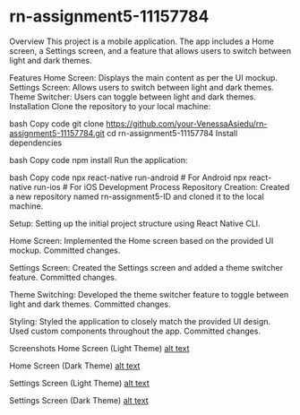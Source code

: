 # rn-assignment5-11157784
Overview
This project is a mobile application. The app includes a Home screen, a Settings screen, and a feature that allows users to switch between light and dark themes.

Features
Home Screen: Displays the main content as per the UI mockup.
Settings Screen: Allows users to switch between light and dark themes.
Theme Switcher: Users can toggle between light and dark themes.
Installation
Clone the repository to your local machine:

bash
Copy code
git clone https://github.com/your-VenessaAsiedu/rn-assignment5-11157784.git
cd rn-assignment5-11157784
Install dependencies 

bash
Copy code
npm install
Run the application:

bash
Copy code
npx react-native run-android # For Android
npx react-native run-ios # For iOS
Development Process
Repository Creation: Created a new repository named rn-assignment5-ID and cloned it to the local machine.

Setup: Setting up the initial project structure using React Native CLI.

Home Screen: Implemented the Home screen based on the provided UI mockup. Committed changes.

Settings Screen: Created the Settings screen and added a theme switcher feature. Committed changes.

Theme Switching: Developed the theme switcher feature to toggle between light and dark themes. Committed changes.

Styling: Styled the application to closely match the provided UI design. Used custom components throughout the app. Committed changes.

Screenshots
Home Screen (Light Theme) [alt text](Card/assets/lightscreen2.jpg)

Home Screen (Dark Theme) [alt text](Card/assets/darkscreen1.jpg)

Settings Screen (Light Theme) [alt text](Card/assets/lightscreen1.jpg)


Settings Screen (Dark Theme) [alt text](Card/assets/darkscreen2.jpg)

